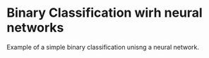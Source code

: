 # Binary Classification wirh neural networks
Example of a simple binary classification unisng a neural network.
